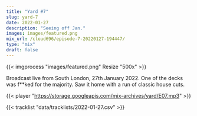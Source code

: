```yaml
---
title: "Yard #7"
slug: yard-7
date: 2022-01-27
description: "Seeing off Jan."
images: images/featured.png
mix_url: /cloud696/episode-7-20220127-194447/
type: "mix"
draft: false
---
```


{{< imgprocess "images/featured.png" Resize "500x" >}}

Broadcast live from South London, 27th January 2022. One of the decks was f\*\*ked for the majority. Saw it home with a run of classic house cuts.

{{< player "https://storage.googleapis.com/mix-archives/yard/E07.mp3" >}}

{{< tracklist "data/tracklists/2022-01-27.csv" >}}
